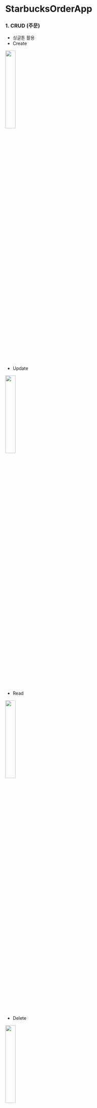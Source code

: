 # StarbucksOrderApp

### 1. CRUD (주문)
- 싱글톤 활용
- Create
<img width="25%" src="https://user-images.githubusercontent.com/70887135/147216434-fcf5c8dc-21f9-46d5-8c3f-b7df2441f8a7.gif"/>

- Update
<img width="25%" src="https://user-images.githubusercontent.com/70887135/147216774-0be91246-b6b2-4b1b-a386-11c60e6e85aa.gif"/>

- Read
<img width="25%" src="https://user-images.githubusercontent.com/70887135/147216854-113ac6c0-b3ec-44cf-a676-69b9c8b9704f.png"/>

- Delete
<img width="25%" src="https://user-images.githubusercontent.com/70887135/147216923-03ed19bc-83d5-4d2a-9aeb-93ff42e65b03.gif"/>


### 2. 결제
- alertview 활용

<img width="25%" src="https://user-images.githubusercontent.com/70887135/147216991-49c7157d-0663-4608-9db9-e06feb095aa7.png"/><img width="25%" src="https://user-images.githubusercontent.com/70887135/147217048-f0ed309a-ae8d-49fd-ae1c-c7cfb7118930.png"/>

### 3. 유저 정보 변경
- 예외 처리 O

<img width="25%" src="https://user-images.githubusercontent.com/70887135/147217183-b1f50bdc-e237-48cf-85f8-4d0da518615f.png"/><img width="25%" src="https://user-images.githubusercontent.com/70887135/147217190-f279bfe6-8ada-41e5-9297-46ce260129ab.png"/>

### 4. 앱 리뷰 요청
- StoreKit, Userdefaults 활용
<img width="25%" src="https://user-images.githubusercontent.com/70887135/147217302-a8f07212-598a-471f-bcb7-aeaadc60a931.png"/>


### 5. Switcher 모드 (앱 화면 가리기)
- SceneDelegate 활용
<img width="25%" src="https://user-images.githubusercontent.com/70887135/147217382-13fddf87-d8e6-4614-af40-385cde032c5d.png"/>
